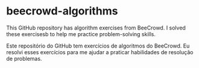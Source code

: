 # beecrowd-algorithms
This GitHub repository has algorithm exercises from BeeCrowd. I solved these exercisesb to help me practice problem-solving skills.


Este repositório do GitHub tem exercícios de algoritmos do BeeCrowd. Eu resolvi esses exercícios para me ajudar a praticar habilidades de resolução de problemas.
